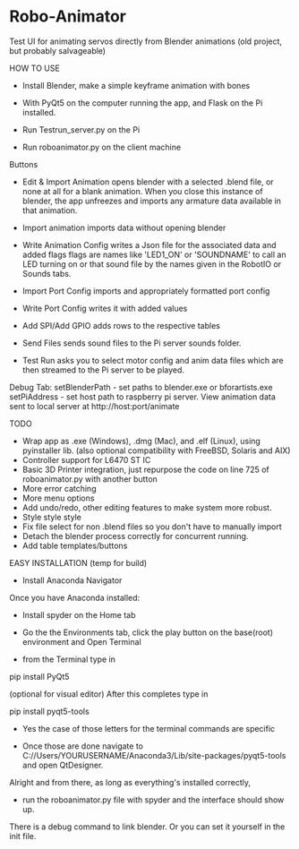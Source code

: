 # Robo-Animator
Test UI for animating servos directly from Blender animations (old project, but probably salvageable)


HOW TO USE
- Install Blender, make a simple keyframe animation with bones
- With PyQt5 on the computer running the app, and Flask on the Pi installed.

- Run Testrun_server.py on the Pi
- Run roboanimator.py on the client machine

Buttons
- Edit & Import Animation opens blender with a selected .blend file, or none at all for a
blank animation. When you close this instance of blender, the app unfreezes and imports any
armature data available in that animation.
- Import animation imports data without opening blender

- Write Animation Config writes a Json file for the associated data and added flags
 flags are names like 'LED1_ON' or 'SOUNDNAME' to call an LED turning on or that sound
file by the names given in the RobotIO or Sounds tabs.

- Import Port Config imports and appropriately formatted port config
- Write Port Config writes it with added values

- Add SPI/Add GPIO adds rows to the respective tables

- Send Files sends sound files to the Pi server sounds folder.
- Test Run asks you to select motor config and anim data files which are then
streamed to the Pi server to be played.

Debug Tab:
setBlenderPath - set paths to blender.exe or bforartists.exe
setPiAddress - set host path to raspberry pi server. 
View animation data sent to local server at http://host:port/animate

TODO

- Wrap app as .exe (Windows), .dmg (Mac), and .elf (Linux), using pyinstaller lib.
    (also optional compatibility with FreeBSD, Solaris and AIX)
- Controller support for L6470 ST IC
- Basic 3D Printer integration, just repurpose the code on line 725 of roboanimator.py with
another button
- More error catching
- More menu options
- Add undo/redo, other editing features to make system more robust.
- Style style style
- Fix file select for non .blend files so you don't have to manually import
- Detach the blender process correctly for concurrent running. 
- Add table templates/buttons


EASY INSTALLATION (temp for build)

- Install Anaconda Navigator

Once you have Anaconda installed:

- Install spyder on the Home tab
- Go the the Environments tab, click the play button on the base(root) environment and Open Terminal

- from the Terminal type in


pip install PyQt5


(optional for visual editor) 
After this completes type in


pip install pyqt5-tools


- Yes the case of those letters for the terminal commands are specific


- Once those are done navigate to C://Users/YOURUSERNAME/Anaconda3/Lib/site-packages/pyqt5-tools and open QtDesigner.

Alright and from there, as long as everything's installed correctly, 

- run the roboanimator.py file with spyder and the interface should show up. 

There is a debug command to link blender. Or you can set it yourself in the init file.
